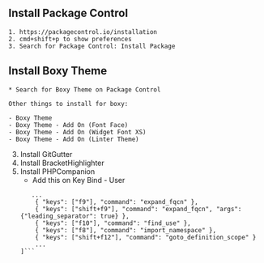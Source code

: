 ## Install Package Control
	1. https://packagecontrol.io/installation
	2. cmd+shift+p to show preferences
	3. Search for Package Control: Install Package
## Install Boxy Theme
	* Search for Boxy Theme on Package Control

	Other things to install for boxy:

	- Boxy Theme
	- Boxy Theme - Add On (Font Face)
	- Boxy Theme - Add On (Widget Font XS)
	- Boxy Theme - Add On (Linter Theme)
3. Install GitGutter
4. Install BracketHighlighter
5. Install PHPCompanion
	- Add this on Key Bind - User
	```[
       ...
        { "keys": ["f9"], "command": "expand_fqcn" },
        { "keys": ["shift+f9"], "command": "expand_fqcn", "args": {"leading_separator": true} },
        { "keys": ["f10"], "command": "find_use" },
        { "keys": ["f8"], "command": "import_namespace" },
        { "keys": ["shift+f12"], "command": "goto_definition_scope" }
        ...
	]```
